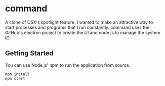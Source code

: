 # command

A clone of OSX's spotlight feature. I wanted to make an attractive way to start processes and programs that I run constantly.
command uses the GitHub's electron project to create the UI and node.js to manage the system IO. 

## Getting Started

You can use Node.js' npm to run the application from source.

```shell
npm install
npm start
```